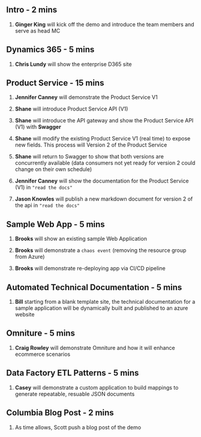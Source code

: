 
## Intro - 2 mins
1. **Ginger King** will kick off the demo and introduce the team members and serve as head MC 

## Dynamics 365 - 5 mins
1. **Chris Lundy** will show the enterprise D365 site

## Product Service - 15 mins
1. **Jennifer Canney** will demonstrate the Product Service V1

2. **Shane** will introduce Product Service API (V1)

3. **Shane** will introduce the API gateway and show the Product Service API (V1) with **Swagger**

4. **Shane** will modify the existing Product Service V1 (real time) to expose new fields.  This process will Version 2 of the Product Service 

5. **Shane** will return to Swagger to show that both versions are concurrently available (data consumers not yet ready for version 2 could change on their own schedule)

6. **Jennifer Canney** will show the documentation for the Product Service (V1) in `"read the docs"`

7. **Jason Knowles** will publish a new markdown document for version 2 of the api in `"read the docs"`

## Sample Web App - 5 mins
1. **Brooks** will show an existing sample Web Application

2. **Brooks** will demonstrate a `chaos event` (removing the resource group from Azure)

3. **Brooks** will demonstrate re-deploying app via CI/CD pipeline

## Automated Technical Documentation - 5 mins
1. **Bill** starting from a blank template site, the technical documentation for a sample application will be dynamically built and published to an azure website

## Omniture - 5 mins
1. **Craig Rowley** will demonstrate Omniture and how it will enhance ecommerce scenarios

## Data Factory ETL Patterns - 5 mins
1. **Casey** will demonstrate a custom application to build mappings to generate repeatable, resuable JSON documents

## Columbia Blog Post - 2 mins
1. As time allows, Scott push a blog post of the demo